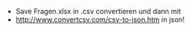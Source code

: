   - Save Fragen.xlsx in .csv convertieren und dann mit
  - http://www.convertcsv.com/csv-to-json.htm in json!